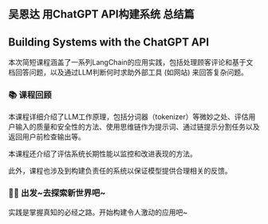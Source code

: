 ## 吴恩达 用ChatGPT API构建系统 总结篇

## Building Systems with the ChatGPT API

本次简短课程涵盖了一系列LangChain的应用实践，包括处理顾客评论和基于文档回答问题，以及通过LLM判断何时求助外部工具 (如网站) 来回答复杂问题。

### 📚 课程回顾

本课程详细介绍了LLM工作原理，包括分词器（tokenizer）等微妙之处、评估用户输入的质量和安全性的方法、使用思维链作为提示词、通过链提示分割任务以及返回用户前检查输出等。

本课程还介绍了评估系统长期性能以监控和改进表现的方法。

此外，课程也涉及到构建负责任的系统以保证模型提供合理相关的反馈。

### 💪🏻 出发~去探索新世界吧~

实践是掌握真知的必经之路。开始构建令人激动的应用吧~
